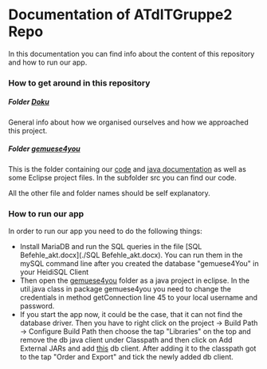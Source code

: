 # Documentation of ATdITGruppe2 Repo

In this documentation you can find info about the content of this repository and how to run our app.

### How to get around in this repository

##### Folder [Doku](./Doku)

General info about how we organised ourselves and how we approached this project.

##### Folder [gemuese4you](./gemuese4you)

This is the folder containing our [code](./gemuese4you/src) and [java documentation](./gemuese4you/doc) as well as some Eclipse project files. In the subfolder src you can find our code.



All the other file and folder names should be self explanatory.



### How to run our app

In order to run our app you need to do the following things:

- Install MariaDB and run the SQL queries in the file [SQL Befehle_akt.docx](./SQL Befehle_akt.docx). You can run them in the mySQL command line after you created the database "gemuese4You" in your HeidiSQL Client
- Then open the [gemuese4you](./gemuese4you) folder as a java project in eclipse. In the util.java class in package gemuese4you you need to change the credentials in method getConnection line 45 to your local  username and password. 
- If you start the app now, it could be the case, that it can not find the database driver. Then you have to right click on the project -> Build Path -> Configure Build Path then choose the tap "Libraries" on the top and remove the db java client under Classpath and then click on Add External JARs and add [this](./mariadb-java-client-2.6.2.jar) db client. After adding it to the classpath got to the tap "Order and Export" and tick the newly added db client.
